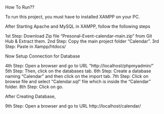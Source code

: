 How To Run??

To run this project, you must have to installed XAMPP on your PC. 

After Starting Apache and MySQL in XAMPP, follow the following steps

1st Step: Download Zip file “Presonal-Event-calendar-main.zip” from Git Hub & Extract them.
2nd Step: Copy the main project folder “Calendar”.
3rd Step: Paste in Xampp/htdocs/

Now Setup Connection for Database

4th Step: Open a browser and go to URL “http://localhost/phpmyadmin/”
5th Step: Then, click on the databases tab.
6th Step: Create a database naming “Calendar” and then click on the import tab.
7th Step: Click on browse file and select “Calendar.sql” file which is inside the “Calendar” folder.
8th Step: Click on go.

After Creating Database,

9th Step: Open a browser and go to URL http://localhost/calendar/

